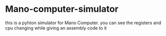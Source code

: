 # Mano-computer-simulator

this is a pyhton simulator for Mano Computer.
you can see the registers and cpu changing while giving an assembly code to it
